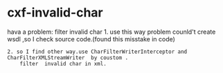 # cxf-invalid-char

hava a problem: filter invalid char
    1. use this way
    	<entry key="javax.xml.stream.XMLOutputFactory"  value-ref="xmlOutputFactory" />
     problem counld't create wsdl ,so I check source code.(found this misstake in code)
     
    2. so I find other way.use CharFilterWriterInterceptor and CharFilterXMLStreamWriter  by coustom .
    	filter  invalid char in xml.
   
